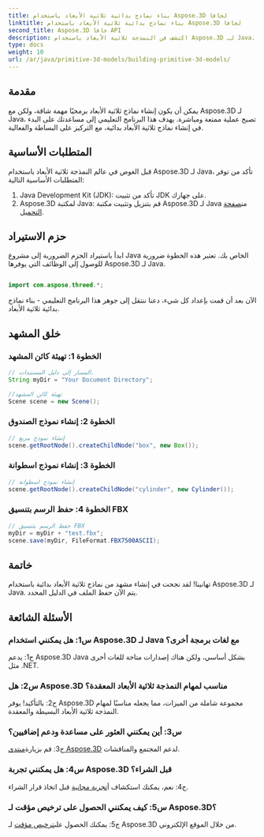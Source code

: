 ```yaml
---
title: بناء نماذج بدائية ثلاثية الأبعاد باستخدام Aspose.3D لجافا
linktitle: بناء نماذج بدائية ثلاثية الأبعاد باستخدام Aspose.3D لجافا
second_title: Aspose.3D جافا API
description: اكتشف فن النمذجة ثلاثية الأبعاد باستخدام Aspose.3D لـ Java. تعلم كيفية إنشاء نماذج بدائية ثلاثية الأبعاد دون عناء وأطلق العنان لإبداعك.
type: docs
weight: 10
url: /ar/java/primitive-3d-models/building-primitive-3d-models/
---
```

## مقدمة

يمكن أن يكون إنشاء نماذج ثلاثية الأبعاد برمجيًا مهمة شاقة، ولكن مع Aspose.3D لـ Java، تصبح عملية ممتعة ومباشرة. يهدف هذا البرنامج التعليمي إلى مساعدتك على البدء في إنشاء نماذج ثلاثية الأبعاد بدائية، مع التركيز على البساطة والفعالية.

## المتطلبات الأساسية

قبل الغوص في عالم النمذجة ثلاثية الأبعاد باستخدام Aspose.3D لـ Java، تأكد من توفر المتطلبات الأساسية التالية:

1. Java Development Kit (JDK): تأكد من تثبيت JDK على جهازك.
2.  Aspose.3D لمكتبة Java: قم بتنزيل وتثبيت مكتبة Aspose.3D لـ Java من[صفحة التحميل](https://releases.aspose.com/3d/java/).

## حزم الاستيراد

ابدأ باستيراد الحزم الضرورية إلى مشروع Java الخاص بك. تعتبر هذه الخطوة ضرورية للوصول إلى الوظائف التي يوفرها Aspose.3D لـ Java.

```java

import com.aspose.threed.*;
```

الآن بعد أن قمت بإعداد كل شيء، دعنا ننتقل إلى جوهر هذا البرنامج التعليمي - بناء نماذج بدائية ثلاثية الأبعاد.

## خلق المشهد

### الخطوة 1: تهيئة كائن المشهد

```java
// المسار إلى دليل المستندات.
String myDir = "Your Document Directory";

//تهيئة كائن المشهد
Scene scene = new Scene();
```

### الخطوة 2: إنشاء نموذج الصندوق

```java
// إنشاء نموذج مربع
scene.getRootNode().createChildNode("box", new Box());
```

### الخطوة 3: إنشاء نموذج اسطوانة

```java
// إنشاء نموذج اسطوانة
scene.getRootNode().createChildNode("cylinder", new Cylinder());
```

### الخطوة 4: حفظ الرسم بتنسيق FBX

```java
// حفظ الرسم بتنسيق FBX
myDir = myDir + "test.fbx";
scene.save(myDir, FileFormat.FBX7500ASCII);
```

## خاتمة

تهانينا! لقد نجحت في إنشاء مشهد من نماذج ثلاثية الأبعاد بدائية باستخدام Aspose.3D لـ Java. يتم الآن حفظ الملف في الدليل المحدد.

## الأسئلة الشائعة

### س1: هل يمكنني استخدام Aspose.3D لـ Java مع لغات برمجة أخرى؟

ج1: يدعم Aspose.3D Java بشكل أساسي، ولكن هناك إصدارات متاحة للغات أخرى مثل .NET.

### س2: هل Aspose.3D مناسب لمهام النمذجة ثلاثية الأبعاد المعقدة؟

ج2: بالتأكيد! يوفر Aspose.3D مجموعة شاملة من الميزات، مما يجعله مناسبًا لمهام النمذجة ثلاثية الأبعاد البسيطة والمعقدة.

### س3: أين يمكنني العثور على مساعدة ودعم إضافيين؟

 ج3: قم بزيارة[منتدى Aspose.3D](https://forum.aspose.com/c/3d/18) لدعم المجتمع والمناقشات.

### س4: هل يمكنني تجربة Aspose.3D قبل الشراء؟

 ج4: نعم، يمكنك استكشاف أ[تجربة مجانية](https://releases.aspose.com/) قبل اتخاذ قرار الشراء.

### س5: كيف يمكنني الحصول على ترخيص مؤقت لـ Aspose.3D؟

 ج5: يمكنك الحصول على[ترخيص مؤقت](https://purchase.aspose.com/temporary-license/) لـ Aspose.3D من خلال الموقع الإلكتروني.